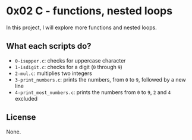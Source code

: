 # 0x02 C - functions, nested loops

In this project, I will explore more functions and nested loops.

## What each scripts do?

* `0-isupper.c`: checks for uppercase character
* `1-isdigit.c`: checks for a digit (`0` through `9`)
* `2-mul.c`: multiplies two integers
* `3-print_numbers.c`: prints the numbers, from `0` to `9`, followed by a new line
* `4-print_most_numbers.c`: prints the numbers from `0` to `9`, `2` and `4` excluded

## License

None.
